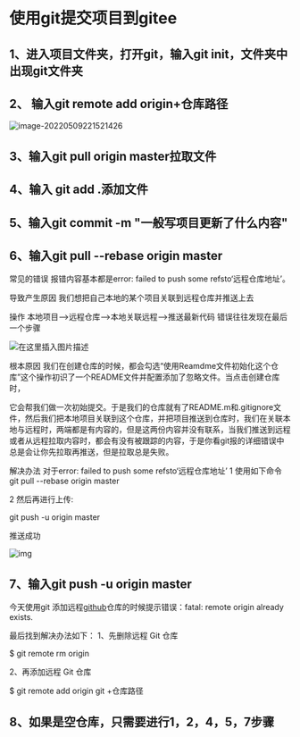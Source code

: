 # 使用git提交项目到gitee

## 1、进入项目文件夹，打开git，输入git init，文件夹中出现git文件夹

## 2、 输入git remote add origin+仓库路径

![image-20220509221521426](C:\Users\HP\AppData\Roaming\Typora\typora-user-images\image-20220509221521426.png)

## 3、输入git pull origin master拉取文件

## 4、输入 git add .添加文件

## 5、输入git commit -m "一般写项目更新了什么内容"

## 6、输入git pull --rebase origin master

常见的错误
报错内容基本都是error: failed to push some refsto‘远程仓库地址’。

导致产生原因
我们想把自己本地的某个项目关联到远程仓库并推送上去

操作
本地项目—>远程仓库—>本地关联远程—>推送最新代码
错误往往发现在最后一个步骤

![在这里插入图片描述](https://img-blog.csdnimg.cn/20200522092950149.png?x-oss-process=image/watermark,type_ZmFuZ3poZW5naGVpdGk,shadow_10,text_aHR0cHM6Ly9ibG9nLmNzZG4ubmV0L3FxXzQ1ODkzOTk5,size_16,color_FFFFFF,t_70)

根本原因
我们在创建仓库的时候，都会勾选“使用Reamdme文件初始化这个仓库”这个操作初识了一个README文件并配置添加了忽略文件。当点击创建仓库时，

它会帮我们做一次初始提交。于是我们的仓库就有了README.m和.gitignore文件，然后我们把本地项目关联到这个仓库，并把项目推送到仓库时，我们在关联本地与远程时，两端都是有内容的，但是这两份内容并没有联系，当我们推送到远程或者从远程拉取内容时，都会有没有被跟踪的内容，于是你看git报的详细错误中总是会让你先拉取再推送，但是拉取总是失败。

解决办法
对于error: failed to push some refsto‘远程仓库地址’
1 使用如下命令
git pull --rebase origin master

2 然后再进行上传:

git push -u origin master

推送成功

![img](https://img-blog.csdnimg.cn/20200522093241788.png?x-oss-process=image/watermark,type_ZmFuZ3poZW5naGVpdGk,shadow_10,text_aHR0cHM6Ly9ibG9nLmNzZG4ubmV0L3FxXzQ1ODkzOTk5,size_16,color_FFFFFF,t_70)

## 7、输入git push -u origin master 



今天使用git 添加远程[github](https://so.csdn.net/so/search?q=github&spm=1001.2101.3001.7020)仓库的时候提示错误：fatal: remote origin already exists.

最后找到解决办法如下：
1、先删除远程 Git 仓库

$ git remote rm origin

2、再添加远程 Git 仓库

$ git remote add origin git +仓库路径



## 8、如果是空仓库，只需要进行1，2，4，5，7步骤
